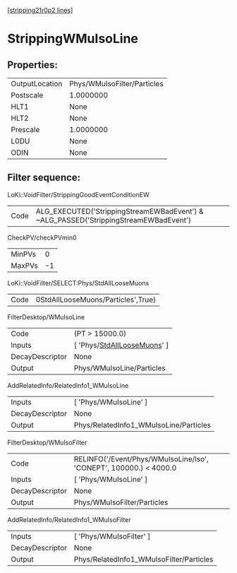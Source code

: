 [[stripping21r0p2 lines]](./stripping21r0p2-index)

# StrippingWMuIsoLine

## Properties:

|                |                             |
|----------------|-----------------------------|
| OutputLocation | Phys/WMuIsoFilter/Particles |
| Postscale      | 1.0000000                   |
| HLT1           | None                        |
| HLT2           | None                        |
| Prescale       | 1.0000000                   |
| L0DU           | None                        |
| ODIN           | None                        |

## Filter sequence:

LoKi::VoidFilter/StrippingGoodEventConditionEW

|      |                                                                                      |
|------|--------------------------------------------------------------------------------------|
| Code | ALG_EXECUTED('StrippingStreamEWBadEvent') & ~ALG_PASSED('StrippingStreamEWBadEvent') |

CheckPV/checkPVmin0

|        |     |
|--------|-----|
| MinPVs | 0   |
| MaxPVs | -1  |

LoKi::VoidFilter/SELECT:Phys/StdAllLooseMuons

|      |                                    |
|------|------------------------------------|
| Code | 0StdAllLooseMuons/Particles',True) |

FilterDesktop/WMuIsoLine

|                 |                                                                                     |
|-----------------|-------------------------------------------------------------------------------------|
| Code            | (PT \> 15000.0)                                                                     |
| Inputs          | [ 'Phys/[StdAllLooseMuons](./stripping21r0p2-commonparticles-stdallloosemuons)' ] |
| DecayDescriptor | None                                                                                |
| Output          | Phys/WMuIsoLine/Particles                                                           |

AddRelatedInfo/RelatedInfo1_WMuIsoLine

|                 |                                        |
|-----------------|----------------------------------------|
| Inputs          | [ 'Phys/WMuIsoLine' ]                |
| DecayDescriptor | None                                   |
| Output          | Phys/RelatedInfo1_WMuIsoLine/Particles |

FilterDesktop/WMuIsoFilter

|                 |                                                                    |
|-----------------|--------------------------------------------------------------------|
| Code            | RELINFO('/Event/Phys/WMuIsoLine/Iso', 'CONEPT', 100000.) \< 4000.0 |
| Inputs          | [ 'Phys/WMuIsoLine' ]                                            |
| DecayDescriptor | None                                                               |
| Output          | Phys/WMuIsoFilter/Particles                                        |

AddRelatedInfo/RelatedInfo1_WMuIsoFilter

|                 |                                          |
|-----------------|------------------------------------------|
| Inputs          | [ 'Phys/WMuIsoFilter' ]                |
| DecayDescriptor | None                                     |
| Output          | Phys/RelatedInfo1_WMuIsoFilter/Particles |
